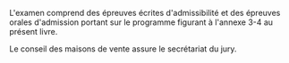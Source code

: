 L'examen comprend des épreuves écrites d'admissibilité et des épreuves orales d'admission portant sur le programme figurant à l'annexe 3-4 au présent livre.

Le conseil des maisons de vente assure le secrétariat du jury.
